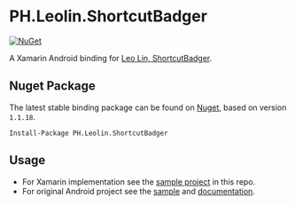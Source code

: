 # PH.Leolin.ShortcutBadger

[![NuGet](https://img.shields.io/nuget/v/PH.Leolin.ShortcutBadger.svg?style=flat-square)](https://www.nuget.org/packages/PH.Leolin.ShortcutBadger/)

A Xamarin Android binding for [Leo Lin, ShortcutBadger](https://github.com/leolin310148/ShortcutBadger). 

## Nuget Package

The latest stable binding package can be found on [Nuget](https://www.nuget.org/packages/PH.Leolin.ShortcutBadger/), based on version `1.1.18`.

```text
Install-Package PH.Leolin.ShortcutBadger
```

## Usage

-  For Xamarin implementation see the [sample project](/src/SampleApp) in this repo.
-  For original Android project see the [sample](https://github.com/leolin310148/ShortcutBadger/tree/master/SampleApp) and [documentation](https://github.com/leolin310148/ShortcutBadger#isbadgeworking).

